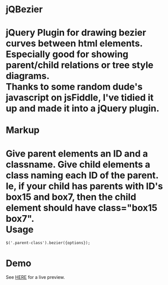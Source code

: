 jQBezier
========
jQuery Plugin for drawing bezier curves between html elements. Especially good for showing parent/child relations or tree style diagrams.<br />
Thanks to some random dude's javascript on jsFiddle, I've tidied it up and made it into a jQuery plugin.<br />&nbsp;<br />
Markup
======
Give parent elements an ID and a classname. Give child elements a class naming each ID of the parent. Ie, if your child has parents with ID's box15 and box7, then the child element should have class="box15 box7". 
<br />
Usage
=====
```
$('.parent-class').bezier({options});
```
Demo
====
See <a href="http://jsbin.com/nivumoneno/1/" target="_new">HERE</a> for a live preview.
